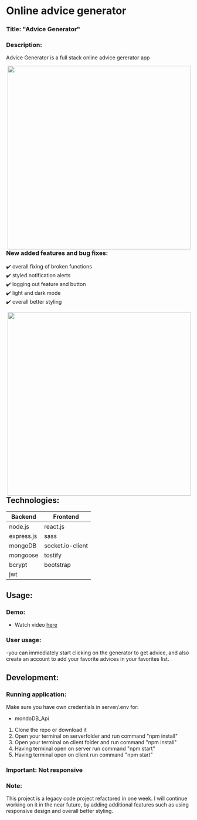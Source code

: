 # Online advice generator

### Title: "Advice Generator" 

### Description:
Advice Generator is a full stack online advice gererator app </br>

<img src="https://github.com/Vreij-Lal/Advice-Generator/blob/main/homepage.png" width = '500' align = "right"/>

### New added features and bug fixes:
:heavy_check_mark: overall fixing of broken functions </br>
:heavy_check_mark: styled notification alerts </br>
:heavy_check_mark: logging out feature and button</br>
:heavy_check_mark: light and dark mode</br>
:heavy_check_mark: overall better styling</br>

<img src="https://github.com/Vreij-Lal/Advice-Generator/blob/main/homepage%20light%20mode.png" width = '500' align = "right"/>

## Technologies: 
|Backend | Frontend |
| --- | --- |
| node.js | react.js |
| express.js |sass|
| mongoDB | socket.io-client| 
|mongoose| tostify|
|bcrypt|bootstrap|
|jwt||



## Usage: 

### Demo:
- Watch video [here](https://www.youtube.com/watch?v=HH8ess0OGc8)

### User usage:
-you can immediately start clicking on the generator to get advice, and also create an account to add your favorite advices in your favorites list.

## Development:

### Running application:
Make sure you have own credentials in server/.env for:

- mondoDB_Api 

1. Clone the repo or download it
2. Open your terminal on serverfolder and run command "npm install"
3. Open your terminal on client folder and run command "npm install"
4. Having terminal open on server run command "npm start"
5. Having terminal open on client run command "npm start"

### Important: Not responsive

### Note: 
This project is a legacy code project refactored in one week. I will continue working on it in the near future, by adding additional features such as using responsive design and overall better styling.
